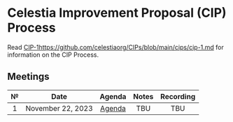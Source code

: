 # Celestia Improvement Proposal (CIP) Process

Read [CIP-1](https://github.com/celestiaorg/CIPs/blob/main/cips/cip-1.md)https://github.com/celestiaorg/CIPs/blob/main/cips/cip-1.md for information on the CIP Process.

## Meetings

|  №  |      Date       | Agenda | Notes | Recording |
|:---:|:---------------:|:------:|:-----:|:---------:|
| 1  | November 22, 2023 | [Agenda](https://github.com/celestiaorg/CIPs/issues/8) | TBU |   TBU   |
